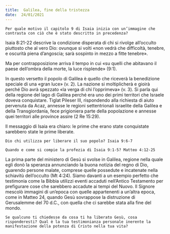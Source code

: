 ```yaml
---
title:  Galilea, fine della tristezza
date:  24/01/2021
---
```


`Per quale motivo il capitolo 9 di Isaia inizia con un’immagine che contrasta con ciò che è stato descritto in precedenza?`

Isaia 8:21-22 descrive la condizione disperata di chi si rivolge all’occulto piuttosto che al vero Dio: ovunque si volti «non vedrà che difficoltà, tenebre, e oscurità piena d’angoscia; sarà sospinto in mezzo a fitte tenebre».

Ma per contrapposizione arriva il tempo in cui «su quelli che abitavano il paese dell’ombra della morte, la luce risplende» (9:1).

In questo versetto il popolo di Galilea è quello che riceverà la benedizione speciale di una «gran luce» (v. 2). La nazione si moltiplicherà e gioirà perché Dio avrà spezzato «la verga di chi l’opprimeva» (v. 3). Si parla qui della regione del lago di Galilea perché era uno dei primi territori che Israele doveva conquistare. Tiglat Pileser III, rispondendo alla richiesta di aiuto pervenuta da Acaz, annesse le regioni settentrionali israelite della Galilea e della Transgiordania, fece prigioniera parte della popolazione e annesse quei territori alle province assire (2 Re 15:29).

Il messaggio di Isaia era chiaro: le prime che erano state conquistate sarebbero state le prime liberate.

`Dio chi utilizza per liberare il suo popolo? Isaia 9:6-7`

`Quando e come si compie la profezia di Isaia 9:1-5? Matteo 4:12-25`

La prima parte del ministero di Gesù si svolse in Galilea, regione nella quale egli donò la speranza annunciando la buona notizia del regno di Dio, guarendo persone malate, comprese quelle possedute e incatenate nella schiavitù dell’occulto (Mt 4:24). Siamo davanti a un esempio perfetto che testimonia come la Bibbia utilizzi eventi accaduti nell’Antico Testamento per prefigurare cose che sarebbero accadute ai tempi del Nuovo. Il Signore mescolò immagini di un’epoca con quelle appartenenti a un’altra epoca, come in Matteo 24, quando Gesù sovrappose la distruzione di Gerusalemme del 70 d.C., con quella che ci sarebbe stata alla fine del mondo.

`Se qualcuno ti chiedesse da cosa ti ha liberato Gesù, cosa risponderesti? Qual è la tua testimonianza personale inerente la manifestazione della potenza di Cristo nella tua vita?`